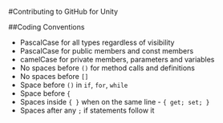 #Contributing to GitHub for Unity

##Coding Conventions
- PascalCase for all types regardless of visibility
- PascalCase for public members and const members
- camelCase for private members, parameters and variables
- No spaces before `()` for method calls and definitions
- No spaces before `[]`
- Space before `()` in `if`, `for`, `while`
- Space before `{`
- Spaces inside `{ }` when on the same line - `{ get; set; }`
- Spaces after any `;` if statements follow it